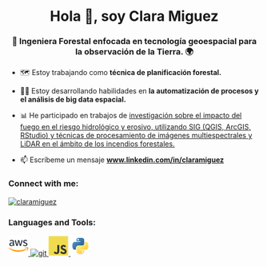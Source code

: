 <h1 align="center">Hola 👋, soy Clara Miguez</h1>
<h3 align="center">🌲 Ingeniera Forestal enfocada en tecnología geoespacial para la observación de la Tierra. 🌍</h3>

- 🗺️ Estoy trabajando como **técnica de planificación forestal.**

- 👩‍💻 Estoy desarrollando habilidades en **la automatización de procesos y el análisis de big data espacial.**

- 📊 He participado en trabajos de [investigación sobre el impacto del fuego en el riesgo hidrológico y erosivo, utilizando SIG (QGIS, ArcGIS, RStudio) y técnicas de procesamiento de imágenes multiespectrales y LiDAR en el ámbito de los incendios forestales.](https://www.researchgate.net/profile/Clara-Miguez)

- 📫 Escríbeme un mensaje **www.linkedin.com/in/claramiguez**

<h3 align="left">Connect with me:</h3>
<p align="left">
<a href="https://linkedin.com/in/claramiguez" target="blank"><img align="center" src="https://raw.githubusercontent.com/rahuldkjain/github-profile-readme-generator/master/src/images/icons/Social/linked-in-alt.svg" alt="claramiguez" height="30" width="40" /></a>
</p>

<h3 align="left">Languages and Tools:</h3>
<p align="left"> <a href="https://aws.amazon.com" target="_blank" rel="noreferrer"> <img src="https://raw.githubusercontent.com/devicons/devicon/master/icons/amazonwebservices/amazonwebservices-original-wordmark.svg" alt="aws" width="40" height="40"/> </a> <a href="https://git-scm.com/" target="_blank" rel="noreferrer"> <img src="https://www.vectorlogo.zone/logos/git-scm/git-scm-icon.svg" alt="git" width="40" height="40"/> </a> <a href="https://developer.mozilla.org/en-US/docs/Web/JavaScript" target="_blank" rel="noreferrer"> <img src="https://raw.githubusercontent.com/devicons/devicon/master/icons/javascript/javascript-original.svg" alt="javascript" width="40" height="40"/> </a> <a href="https://www.python.org" target="_blank" rel="noreferrer"> <img src="https://raw.githubusercontent.com/devicons/devicon/master/icons/python/python-original.svg" alt="python" width="40" height="40"/> </a> </p>

